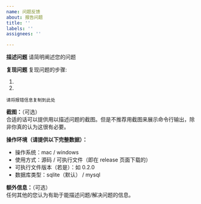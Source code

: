 ```yaml
---
name: 问题反馈
about: 报告问题
title: ''
labels: ''
assignees: ''

---
```


**描述问题**
请简明阐述您的问题

**复现问题**
复现问题的步骤:

<!-- 是如何操作才会触发您遇到的问题 -->

1. 
2. 

```
请将报错信息复制到此处
```

**截图：**（可选）  
合适的话可以提供用以描述问题的截图。但是不推荐用截图来展示命令行输出，除非你真的认为这很有必要。

**操作环境（请提供以下完整数据）：**  

- 操作系统：mac / windows
- 使用方式：源码 / 可执行文件（即在 release 页面下载的）
- 可执行文件版本（若是）：如 0.2.0
- 数据库类型：sqlite（默认） / mysql

**额外信息：**（可选）  
任何其他的您认为有助于能描述问题/解决问题的信息。

<!-- 最后 -->
<!-- 可以点下右上角的 Preview 确认预览样式是否理想 -->
